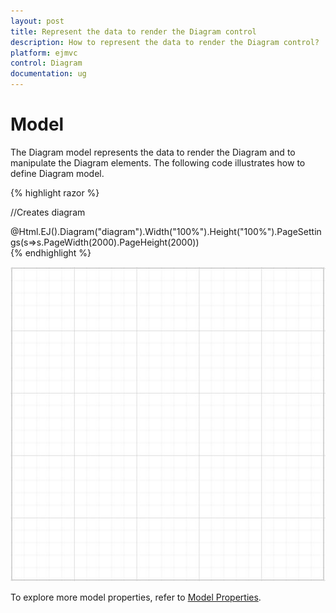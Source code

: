 ```yaml
---
layout: post
title: Represent the data to render the Diagram control
description: How to represent the data to render the Diagram control?
platform: ejmvc
control: Diagram
documentation: ug
---
```


# Model

The Diagram model represents the data to render the Diagram and to manipulate the Diagram elements. The following code illustrates how to define Diagram model.

{% highlight razor %}

  //Creates diagram
  <div>
     @Html.EJ().Diagram("diagram").Width("100%").Height("100%").PageSettings(s=>s.PageWidth(2000).PageHeight(2000))
  </div>
{% endhighlight %}

![](/aspnetmvc/Diagram/Model_images/Model_img1.png)

To explore more model properties, refer to [Model Properties](http://help.syncfusion.com/cr/cref_files/aspnetmvc/ejmvc/Syncfusion.EJ~Syncfusion.JavaScript.DataVisualization.Models.DiagramProperties_members.html "Model Properties").